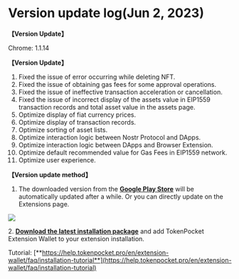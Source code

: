 # Version update log(Jun 2, 2023)

**【Version Update】**&#x20;

Chrome: 1.1.14



**【Version Update】**

1. Fixed the issue of error occurring while deleting NFT.
2. Fixed the issue of obtaining gas fees for some approval operations.
3. Fixed the issue of ineffective transaction acceleration or cancellation.
4. Fixed the issue of incorrect display of the assets value in EIP1559 transaction records and total asset value in the assets page.
5. Optimize display of fiat currency prices.
6. Optimize display of transaction records.
7. Optimize sorting of asset lists.
8. Optimize interaction logic between Nostr Protocol and DApps.
9. Optimize interaction logic between DApps and Browser Extension.
10. Optimize default recommended value for Gas Fees in EIP1559 network.
11. Optimize user experience.



**【Version update method】‌**

1. The downloaded version from the [**Google Play Store**](https://chrome.google.com/webstore/detail/tokenpocket/mfgccjchihfkkindfppnaooecgfneiii?hl=en-us) will be automatically updated after a while. Or you can directly update on the Extensions page.

![](<../../.gitbook/assets/组 6.png>)

2\. [**Download the latest installation package**](https://extension.tokenpocket.pro/#/) and add TokenPocket Extension Wallet to your extension installation.&#x20;

Tutorial: [**https://help.tokenpocket.pro/en/extension-wallet/faq/installation-tutorial**](https://help.tokenpocket.pro/en/extension-wallet/faq/installation-tutorial)
